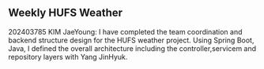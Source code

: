 ## **Weekly HUFS Weather**

202403785 KIM JaeYoung: I have completed the team coordination and backend structure design for the HUFS weather project. Using Spring Boot, Java, I defined the overall architecture including the controller,servicem and repository layers with Yang JinHyuk.